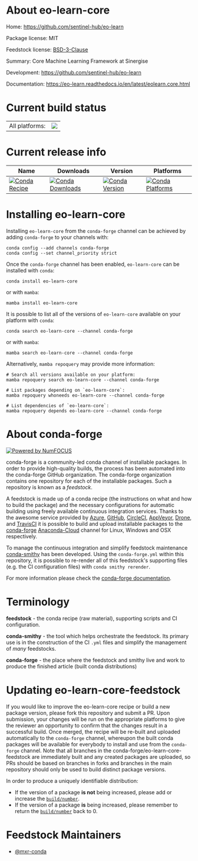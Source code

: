 About eo-learn-core
===================

Home: https://github.com/sentinel-hub/eo-learn

Package license: MIT

Feedstock license: [BSD-3-Clause](https://github.com/conda-forge/eo-learn-core-feedstock/blob/main/LICENSE.txt)

Summary: Core Machine Learning Framework at Sinergise

Development: https://github.com/sentinel-hub/eo-learn

Documentation: https://eo-learn.readthedocs.io/en/latest/eolearn.core.html

Current build status
====================


<table><tr><td>All platforms:</td>
    <td>
      <a href="https://dev.azure.com/conda-forge/feedstock-builds/_build/latest?definitionId=8651&branchName=main">
        <img src="https://dev.azure.com/conda-forge/feedstock-builds/_apis/build/status/eo-learn-core-feedstock?branchName=main">
      </a>
    </td>
  </tr>
</table>

Current release info
====================

| Name | Downloads | Version | Platforms |
| --- | --- | --- | --- |
| [![Conda Recipe](https://img.shields.io/badge/recipe-eo--learn--core-green.svg)](https://anaconda.org/conda-forge/eo-learn-core) | [![Conda Downloads](https://img.shields.io/conda/dn/conda-forge/eo-learn-core.svg)](https://anaconda.org/conda-forge/eo-learn-core) | [![Conda Version](https://img.shields.io/conda/vn/conda-forge/eo-learn-core.svg)](https://anaconda.org/conda-forge/eo-learn-core) | [![Conda Platforms](https://img.shields.io/conda/pn/conda-forge/eo-learn-core.svg)](https://anaconda.org/conda-forge/eo-learn-core) |

Installing eo-learn-core
========================

Installing `eo-learn-core` from the `conda-forge` channel can be achieved by adding `conda-forge` to your channels with:

```
conda config --add channels conda-forge
conda config --set channel_priority strict
```

Once the `conda-forge` channel has been enabled, `eo-learn-core` can be installed with `conda`:

```
conda install eo-learn-core
```

or with `mamba`:

```
mamba install eo-learn-core
```

It is possible to list all of the versions of `eo-learn-core` available on your platform with `conda`:

```
conda search eo-learn-core --channel conda-forge
```

or with `mamba`:

```
mamba search eo-learn-core --channel conda-forge
```

Alternatively, `mamba repoquery` may provide more information:

```
# Search all versions available on your platform:
mamba repoquery search eo-learn-core --channel conda-forge

# List packages depending on `eo-learn-core`:
mamba repoquery whoneeds eo-learn-core --channel conda-forge

# List dependencies of `eo-learn-core`:
mamba repoquery depends eo-learn-core --channel conda-forge
```


About conda-forge
=================

[![Powered by
NumFOCUS](https://img.shields.io/badge/powered%20by-NumFOCUS-orange.svg?style=flat&colorA=E1523D&colorB=007D8A)](https://numfocus.org)

conda-forge is a community-led conda channel of installable packages.
In order to provide high-quality builds, the process has been automated into the
conda-forge GitHub organization. The conda-forge organization contains one repository
for each of the installable packages. Such a repository is known as a *feedstock*.

A feedstock is made up of a conda recipe (the instructions on what and how to build
the package) and the necessary configurations for automatic building using freely
available continuous integration services. Thanks to the awesome service provided by
[Azure](https://azure.microsoft.com/en-us/services/devops/), [GitHub](https://github.com/),
[CircleCI](https://circleci.com/), [AppVeyor](https://www.appveyor.com/),
[Drone](https://cloud.drone.io/welcome), and [TravisCI](https://travis-ci.com/)
it is possible to build and upload installable packages to the
[conda-forge](https://anaconda.org/conda-forge) [Anaconda-Cloud](https://anaconda.org/)
channel for Linux, Windows and OSX respectively.

To manage the continuous integration and simplify feedstock maintenance
[conda-smithy](https://github.com/conda-forge/conda-smithy) has been developed.
Using the ``conda-forge.yml`` within this repository, it is possible to re-render all of
this feedstock's supporting files (e.g. the CI configuration files) with ``conda smithy rerender``.

For more information please check the [conda-forge documentation](https://conda-forge.org/docs/).

Terminology
===========

**feedstock** - the conda recipe (raw material), supporting scripts and CI configuration.

**conda-smithy** - the tool which helps orchestrate the feedstock.
                   Its primary use is in the construction of the CI ``.yml`` files
                   and simplify the management of *many* feedstocks.

**conda-forge** - the place where the feedstock and smithy live and work to
                  produce the finished article (built conda distributions)


Updating eo-learn-core-feedstock
================================

If you would like to improve the eo-learn-core recipe or build a new
package version, please fork this repository and submit a PR. Upon submission,
your changes will be run on the appropriate platforms to give the reviewer an
opportunity to confirm that the changes result in a successful build. Once
merged, the recipe will be re-built and uploaded automatically to the
`conda-forge` channel, whereupon the built conda packages will be available for
everybody to install and use from the `conda-forge` channel.
Note that all branches in the conda-forge/eo-learn-core-feedstock are
immediately built and any created packages are uploaded, so PRs should be based
on branches in forks and branches in the main repository should only be used to
build distinct package versions.

In order to produce a uniquely identifiable distribution:
 * If the version of a package **is not** being increased, please add or increase
   the [``build/number``](https://docs.conda.io/projects/conda-build/en/latest/resources/define-metadata.html#build-number-and-string).
 * If the version of a package **is** being increased, please remember to return
   the [``build/number``](https://docs.conda.io/projects/conda-build/en/latest/resources/define-metadata.html#build-number-and-string)
   back to 0.

Feedstock Maintainers
=====================

* [@mxr-conda](https://github.com/mxr-conda/)

